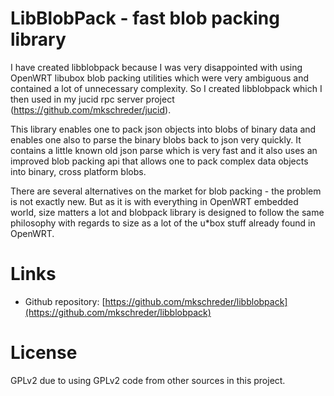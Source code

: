 LibBlobPack - fast blob packing library
===

I have created libblobpack because I was very disappointed with using OpenWRT
libubox blob packing utilities which were very ambiguous and contained a lot of
unnecessary complexity. So I created libblobpack which I then used in my jucid
rpc server project (https://github.com/mkschreder/jucid). 

This library enables one to pack json objects into blobs of binary data and
enables one also to parse the binary blobs back to json very quickly. It
contains a little known old json parse which is very fast and it also uses an
improved blob packing api that allows one to pack complex data objects into
binary, cross platform blobs. 

There are several alternatives on the market for blob packing - the problem is
not exactly new. But as it is with everything in OpenWRT embedded world, size
matters a lot and blobpack library is designed to follow the same philosophy
with regards to size as a lot of the u\*box stuff already found in OpenWRT. 

Links
===

* Github repository: [https://github.com/mkschreder/libblobpack](https://github.com/mkschreder/libblobpack)

License
===

GPLv2 due to using GPLv2 code from other sources in this project. 
